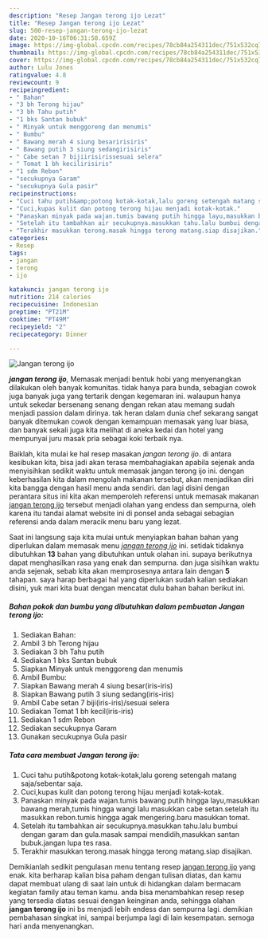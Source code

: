 ```yaml
---
description: "Resep Jangan terong ijo Lezat"
title: "Resep Jangan terong ijo Lezat"
slug: 500-resep-jangan-terong-ijo-lezat
date: 2020-10-16T06:31:58.659Z
image: https://img-global.cpcdn.com/recipes/78cb84a254311dec/751x532cq70/jangan-terong-ijo-foto-resep-utama.jpg
thumbnail: https://img-global.cpcdn.com/recipes/78cb84a254311dec/751x532cq70/jangan-terong-ijo-foto-resep-utama.jpg
cover: https://img-global.cpcdn.com/recipes/78cb84a254311dec/751x532cq70/jangan-terong-ijo-foto-resep-utama.jpg
author: Lulu Jones
ratingvalue: 4.8
reviewcount: 9
recipeingredient:
- " Bahan"
- "3 bh Terong hijau"
- "3 bh Tahu putih"
- "1 bks Santan bubuk"
- " Minyak untuk menggoreng dan menumis"
- " Bumbu"
- " Bawang merah 4 siung besaririsiris"
- " Bawang putih 3 siung sedangirisiris"
- " Cabe setan 7 bijiirisirissesuai selera"
- " Tomat 1 bh kecilirisiris"
- "1 sdm Rebon"
- "secukupnya Garam"
- "secukupnya Gula pasir"
recipeinstructions:
- "Cuci tahu putih&amp;potong kotak-kotak,lalu goreng setengah matang saja/sebentar saja."
- "Cuci,kupas kulit dan potong terong hijau menjadi kotak-kotak."
- "Panaskan minyak pada wajan.tumis bawang putih hingga layu,masukkan bawang merah,tumis hingga wangi lalu masukkan cabe setan.setelah itu masukkan rebon.tumis hingga agak mengering.baru masukkan tomat."
- "Setelah itu tambahkan air secukupnya.masukkan tahu.lalu bumbui dengan garam dan gula.masak sampai mendidih,masukkan santan bubuk.jangan lupa tes rasa."
- "Terakhir masukkan terong.masak hingga terong matang.siap disajikan."
categories:
- Resep
tags:
- jangan
- terong
- ijo

katakunci: jangan terong ijo 
nutrition: 214 calories
recipecuisine: Indonesian
preptime: "PT21M"
cooktime: "PT49M"
recipeyield: "2"
recipecategory: Dinner

---
```



![Jangan terong ijo](https://img-global.cpcdn.com/recipes/78cb84a254311dec/751x532cq70/jangan-terong-ijo-foto-resep-utama.jpg)

<b><i>jangan terong ijo</i></b>, Memasak menjadi bentuk hobi yang menyenangkan dilakukan oleh banyak komunitas. tidak hanya para bunda, sebagian cowok juga banyak juga yang tertarik dengan kegemaran ini. walaupun hanya untuk sekedar bersenang senang dengan rekan atau memang sudah menjadi passion dalam dirinya. tak heran dalam dunia chef sekarang sangat banyak ditemukan cowok dengan kemampuan memasak yang luar biasa, dan banyak sekali juga kita melihat di aneka kedai dan hotel yang mempunyai juru masak pria sebagai koki terbaik nya.

Baiklah, kita mulai ke hal resep masakan <i>jangan terong ijo</i>. di antara kesibukan kita, bisa jadi akan terasa membahagiakan apabila sejenak anda menyisihkan sedikit waktu untuk memasak jangan terong ijo ini. dengan keberhasilan kita dalam mengolah makanan tersebut, akan menjadikan diri kita bangga dengan hasil menu anda sendiri. dan lagi disini dengan perantara situs ini kita akan memperoleh referensi untuk memasak makanan <u>jangan terong ijo</u> tersebut menjadi olahan yang endess dan sempurna, oleh karena itu tandai alamat website ini di ponsel anda sebagai sebagian referensi anda dalam meracik menu baru yang lezat.




Saat ini langsung saja kita mulai untuk menyiapkan bahan bahan yang diperlukan dalam memasak menu <u><i>jangan terong ijo</i></u> ini. setidak tidaknya dibutuhkan <b>13</b> bahan yang dibutuhkan untuk olahan ini. supaya berikutnya dapat menghasilkan rasa yang enak dan sempurna. dan juga sisihkan waktu anda sejenak, sebab kita akan memprosesnya antara lain dengan <b>5</b> tahapan. saya harap berbagai hal yang diperlukan sudah kalian sediakan disini, yuk mari kita buat dengan mencatat dulu bahan bahan berikut ini.

<!--inarticleads1-->

##### Bahan pokok dan bumbu yang dibutuhkan dalam pembuatan Jangan terong ijo:

1. Sediakan  Bahan:
1. Ambil 3 bh Terong hijau
1. Sediakan 3 bh Tahu putih
1. Sediakan 1 bks Santan bubuk
1. Siapkan  Minyak untuk menggoreng dan menumis
1. Ambil  Bumbu:
1. Siapkan  Bawang merah 4 siung besar(iris-iris)
1. Siapkan  Bawang putih 3 siung sedang(iris-iris)
1. Ambil  Cabe setan 7 biji(iris-iris)/sesuai selera
1. Sediakan  Tomat 1 bh kecil(iris-iris)
1. Sediakan 1 sdm Rebon
1. Sediakan secukupnya Garam
1. Gunakan secukupnya Gula pasir




<!--inarticleads2-->

##### Tata cara membuat Jangan terong ijo:

1. Cuci tahu putih&amp;potong kotak-kotak,lalu goreng setengah matang saja/sebentar saja.
1. Cuci,kupas kulit dan potong terong hijau menjadi kotak-kotak.
1. Panaskan minyak pada wajan.tumis bawang putih hingga layu,masukkan bawang merah,tumis hingga wangi lalu masukkan cabe setan.setelah itu masukkan rebon.tumis hingga agak mengering.baru masukkan tomat.
1. Setelah itu tambahkan air secukupnya.masukkan tahu.lalu bumbui dengan garam dan gula.masak sampai mendidih,masukkan santan bubuk.jangan lupa tes rasa.
1. Terakhir masukkan terong.masak hingga terong matang.siap disajikan.




Demikianlah sedikit pengulasan menu tentang resep <u>jangan terong ijo</u> yang enak. kita berharap kalian bisa paham dengan tulisan diatas, dan kamu dapat membuat ulang di saat lain untuk di hidangkan dalam bermacam kegiatan family atau teman kamu. anda bisa menambahkan resep resep yang tersedia diatas sesuai dengan keinginan anda, sehingga olahan <b>jangan terong ijo</b> ini bs menjadi lebih endess dan sempurna lagi. demikian pembahasan singkat ini, sampai berjumpa lagi di lain kesempatan. semoga hari anda menyenangkan.
